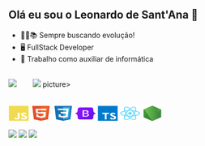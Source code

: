 ## Olá eu sou o Leonardo de Sant'Ana 👋

- 👩‍💻📚 Sempre buscando evolução! 
- 🖥️ FullStack Developer
- 💼 Trabalho como auxiliar de informática

<br>
<div>
 <picture>
   <source 
    srcset="https://github-readme-stats.vercel.app/api?username=lsantanaa&show_icons=true&theme=chartreuse-dark"
    media="(prefers-color-scheme: dark)"
   />
   <img height="180em" src="https://github-readme-stats.vercel.app/api?username=lsantanaa&show_icons=true" />
 </picture>            
 &nbsp;&nbsp;&nbsp;&nbsp;&nbsp;&nbsp; 
 <picture>
   <source
    srcset="https://github-readme-stats.vercel.app/api?username=lsantanaa&show_icons=true"
    media="(prefers-color-scheme: light), (prefers-color-scheme: no-preference)"
   />
   <img height="180em" src="https://github-readme-stats.vercel.app/api/top-langs/?username=lsantanaa&layout=compact&langs_count=7&theme=chartreuse-dark"/>
  picture>
</div>
  <br>
  <div style="display: inline_block"><br>
  <img align="center" alt="Js icon" height="30" width="40" src="https://raw.githubusercontent.com/devicons/devicon/master/icons/javascript/javascript-plain.svg">
  <img align="center" alt="HTML icon" height="30" width="40" src="https://raw.githubusercontent.com/devicons/devicon/master/icons/html5/html5-original.svg">
  <img align="center" alt="CSS icon" height="30" width="40" src="https://raw.githubusercontent.com/devicons/devicon/master/icons/css3/css3-original.svg">
  <img align="center" alt="bootstrap icon" height="30" width="40" src="https://raw.githubusercontent.com/devicons/devicon/master/icons/bootstrap/bootstrap-original.svg">
  <img align="center" alt="typescript icon" height="30" width="40" src="https://raw.githubusercontent.com/devicons/devicon/master/icons/typescript/typescript-original.svg">
  <img align="center" alt="typescript icon" height="30" width="40" src="https://raw.githubusercontent.com/devicons/devicon/master/icons/react/react-original.svg">
  <img align="center" alt="node icon" height="30" width="40" src="https://raw.githubusercontent.com/devicons/devicon/master/icons/nodejs/nodejs-original.svg">
    
</div>
<br>
<div>
  <a href="https://www.linkedin.com/in/lsantanaa" target="_blank"><img src="https://img.shields.io/badge/-LinkedIn-%230077B5?style=for-the-badge&logo=linkedin&logoColor=white" target="_blank"></a>
  <a href = "mailto:leonardodesantana05@gmail.com"><img src="https://img.shields.io/badge/-Gmail-%23333?style=for-the-badge&logo=gmail&logoColor=white" target="_blank"></a>
  <a href="https://instagram.com/le0.sant_" target="_blank"><img src="https://img.shields.io/badge/-Instagram-%23E4405F?style=for-the-badge&logo=instagram&logoColor=white" target="_blank"></a>
</div>
